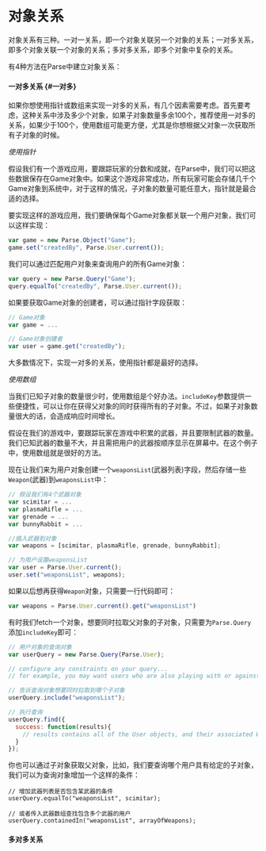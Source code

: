 # 对象关系

对象关系有三种。一对一关系，即一个对象关联另一个对象的关系；一对多关系，即多个对象关联一个对象的关系；多对多关系，即多个对象中复杂的关系。

有4种方法在Parse中建立对象关系：

#### 一对多关系 {#一对多}

如果你想使用指针或数组来实现一对多的关系，有几个因素需要考虑。首先要考虑，这种关系中涉及多少个对象，如果子对象数量多余100个，推荐使用一对多的关系，如果少于100个，使用数组可能更方便，尤其是你想根据父对象一次获取所有子对象的时候。

_使用指针_

假设我们有一个游戏应用，要跟踪玩家的分数和成就，在Parse中，我们可以把这些数据保存在Game对象中。如果这个游戏非常成功，所有玩家可能会存储几千个Game对象到系统中，对于这样的情况，子对象的数量可能任意大，指针就是最合适的选择。

要实现这样的游戏应用，我们要确保每个Game对象都关联一个用户对象，我们可以这样实现：

```js
var game = new Parse.Object("Game");
game.set("createdBy", Parse.User.current());
```

我们可以通过匹配用户对象来查询用户的所有Game对象：

```js
var query = new Parse.Query("Game");
query.equalTo("createdBy", Parse.User.current());
```

如果要获取Game对象的创建者，可以通过指针字段获取：

```js
// Game对象
var game = ...

// Game对象创建者
var user = game.get("createdBy");
```

大多数情况下，实现一对多的关系，使用指针都是最好的选择。

_使用数组_

当我们已知子对象的数量很少时，使用数组是个好办法。`includeKey`参数提供一些便捷性，可以让你在获得父对象的同时获得所有的子对象。不过，如果子对象数量很大的话，会造成响应时间增长。

假设在我们的游戏中，要跟踪玩家在游戏中积累的武器，并且要限制武器的数量。我们已知武器的数量不大，并且需把用户的武器按顺序显示在屏幕中。在这个例子中，使用数组就是很好的方法。

现在让我们来为用户对象创建一个`weaponsList`\(武器列表\)字段，然后存储一些`Weapon`\(武器\)到`weaponsList`中：

```js
// 假设我们有4个武器对象
var scimitar = ...
var plasmaRifle = ...
var grenade = ...
var bunnyRabbit = ...

//插入武器到对象
var weapons = [scimitar, plasmaRifle, grenade, bunnyRabbit];

// 为用户设置weaponsList
var user = Parse.User.current();
user.set("weaponsList", weapons);
```

如果以后想再获得`Weapon`对象，只需要一行代码即可：

```js
var weapons = Parse.User.current().get("weaponsList")
```

有时我们fetch一个对象，想要同时拉取父对象的子对象，只需要为`Parse.Query`添加`includeKey`即可：

```js
// 用户对象的查询对象
var userQuery = new Parse.Query(Parse.User);

// configure any constraints on your query...
// for example, you may want users who are also playing with or against you

// 告诉查询对象想要同时拉取到哪个子对象
userQuery.include("weaponsList");

// 执行查询
userQuery.find({
  success: function(results){
    // results contains all of the User objects, and their associated Weapon objects, too
  }
});
```

你也可以通过子对象获取父对象，比如，我们要查询哪个用户具有给定的子对象，我们可以为查询对象增加一个这样的条件：

```
// 增加武器列表是否包含某武器的条件
userQuery.equalTo("weaponsList", scimitar);

// 或者传入武器数组查找包含多个武器的用户
userQuery.containedIn("weaponsList", arrayOfWeapons);
```

#### 多对多关系



